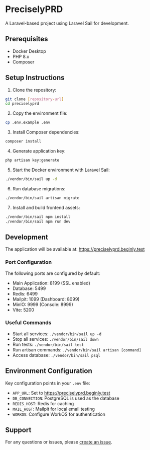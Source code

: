 # PreciselyPRD

A Laravel-based project using Laravel Sail for development.

## Prerequisites

- Docker Desktop
- PHP 8.x
- Composer

## Setup Instructions

1. Clone the repository:
```bash
git clone [repository-url]
cd preciselyprd
```

2. Copy the environment file:
```bash
cp .env.example .env
```

3. Install Composer dependencies:
```bash
composer install
```

4. Generate application key:
```bash
php artisan key:generate
```

5. Start the Docker environment with Laravel Sail:
```bash
./vendor/bin/sail up -d
```

6. Run database migrations:
```bash
./vendor/bin/sail artisan migrate
```

7. Install and build frontend assets:
```bash
./vendor/bin/sail npm install
./vendor/bin/sail npm run dev
```

## Development

The application will be available at: https://preciselyprd.beginly.test

### Port Configuration

The following ports are configured by default:
- Main Application: 8199 (SSL enabled)
- Database: 5499
- Redis: 6499
- Mailpit: 1099 (Dashboard: 8099)
- MinIO: 9999 (Console: 8999)
- Vite: 5200

### Useful Commands

- Start all services: `./vendor/bin/sail up -d`
- Stop all services: `./vendor/bin/sail down`
- Run tests: `./vendor/bin/sail test`
- Run artisan commands: `./vendor/bin/sail artisan [command]`
- Access database: `./vendor/bin/sail psql`

## Environment Configuration

Key configuration points in your `.env` file:

- `APP_URL`: Set to https://preciselyprd.beginly.test
- `DB_CONNECTION`: PostgreSQL is used as the database
- `REDIS_HOST`: Redis for caching
- `MAIL_HOST`: Mailpit for local email testing
- `WORKOS`: Configure WorkOS for authentication

## Support

For any questions or issues, please [create an issue](repository-issues-url).
